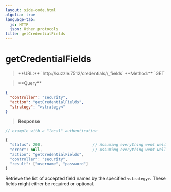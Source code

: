 ```yaml
---
layout: side-code.html
algolia: true
language-tab:
  js: HTTP
  json: Other protocols
title: getCredentialFields
---
```



# getCredentialFields



<blockquote class="js">
<p>
**URL:** `http://kuzzle:7512/credentials/<strategy>/_fields`  
**Method:** `GET`  
</p>
</blockquote>

<blockquote class="json">
<p>
**Query**
</p>
</blockquote>

```json
{
  "controller": "security",
  "action": "getCredentialFields",
  "strategy": "<strategy>"
}
```

>**Response**

```javascript
// example with a "local" authentication

{
  "status": 200,                      // Assuming everything went well
  "error": null,                      // Assuming everything went well
  "action": "getCredentialFields",
  "controller": "security",
  "result": ["username", "password"]
}
```

Retrieve the list of accepted field names by the specified `<strategy>`. These fields might either be required or optional.
